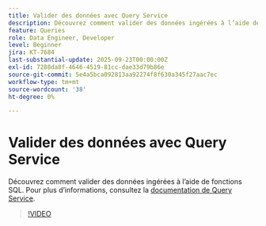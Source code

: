 ```yaml
---
title: Valider des données avec Query Service
description: Découvrez comment valider des données ingérées à l’aide de fonctions SQL.
feature: Queries
role: Data Engineer, Developer
level: Beginner
jira: KT-7684
last-substantial-update: 2025-09-23T00:00:00Z
exl-id: 7288da8f-4646-4519-81cc-dae33d79b86e
source-git-commit: 5e4a5bca092813aa92274f8f630a345f27aac7ec
workflow-type: tm+mt
source-wordcount: '38'
ht-degree: 0%

---
```


# Valider des données avec Query Service

Découvrez comment valider des données ingérées à l’aide de fonctions SQL. Pour plus d’informations, consultez la [documentation de Query Service](https://experienceleague.adobe.com/fr/docs/experience-platform/query/home).

>[!VIDEO](https://video.tv.adobe.com/v/333415?learn=on&enablevpops)
